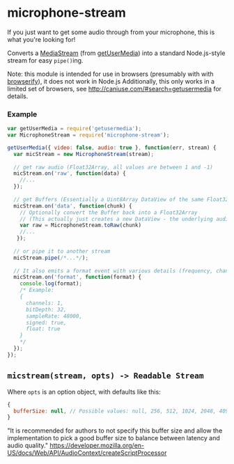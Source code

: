 # microphone-stream

If you just want to get some audio through from your microphone, this is
what you're looking for!

Converts a [MediaStream](https://developer.mozilla.org/en-US/docs/Web/API/MediaStream) (from [getUserMedia](https://developer.mozilla.org/en-US/docs/Web/API/Navigator/getUserMedia)) into a standard Node.js-style stream for easy `pipe()`ing.

Note: this module is intended for use in browsers (presumably with with [browserify](http://browserify.org/)), 
it does not work in Node.js
Additionally, this only works in a limited set of browsers, see http://caniuse.com/#search=getusermedia for details.


### Example

```js
var getUserMedia = require('getusermedia');
var MicrophoneStream = require('microphone-stream');

getUserMedia({ video: false, audio: true }, function(err, stream) {
  var micStream = new MicrophoneStream(stream);
  
  // get raw audio (Float32Array, all values are between 1 and -1)
  micStream.on('raw', function(data) {
    //...
  });
  
  // get Buffers (Essentially a Uint8Array DataView of the same Float32 values)
  micStream.on('data', function(chunk) {
    // Optionally convert the Buffer back into a Float32Array
    // (This actually just creates a new DataView - the underlying audio data is not copied or modified.)
    var raw = MicrophoneStream.toRaw(chunk) 
    //...
   });
  
  // or pipe it to another stream
  micStream.pipe(/*...*/);
  
  // It also emits a format event with various details (frequency, channels, etc)
  micStream.on('format', function(format) {
    console.log(format);
    /* Example:
    {
      channels: 1,
      bitDepth: 32,
      sampleRate: 48000,
      signed: true,
      float: true
    }
    */
  });
});
```

## `micstream(stream, opts) -> Readable Stream`

Where `opts` is an option object, with defaults like this:
```js
{
  bufferSize: null, // Possible values: null, 256, 512, 1024, 2048, 4096, 8192, 16384
}
```

"It is recommended for authors to not specify this buffer size and allow the implementation to pick a good buffer size 
to balance between latency and audio quality."
https://developer.mozilla.org/en-US/docs/Web/API/AudioContext/createScriptProcessor
  
